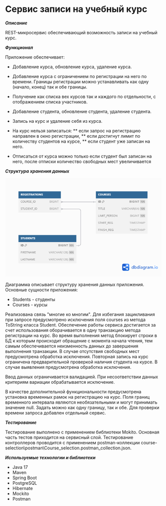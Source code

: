 # **Сервис записи на учебный курс**

***Описание***

REST-микросервис обеспечивающий возможность записи на учебный курс.

***Функционал***

Приложение обеспечивает:

* Добавление курса, обновление курса, удаление курса. 
* Добавление курса с ограничением по регистрации на него по времени. Границы регистрации можно устанавливать как одну (начало, конец) так и обе границы.
* Получение как списка вех курсов так и каждого по отдельности, с отображением списка участников.
* Добавление студента, обновление студента, удаление студента.
* Запись на курс и удаление себя из курса.

* На курс нельзя записаться:
** если запрос на регистрацию направлен в окно регистрации,
** если достигнут лимит по количеству студентов на курсе, 
** если студент уже записан на него.

* Отписаться от курса можно только если студент был записан на него, после отписки количество свободных мест увеличивается 

***Структура хранения данных***

![er-diagram](er_course_selection.png)

Диаграмма описывает структуру хранения данных приложения. Основные сущности приложения:
* Students - студенты
* Courses - курсы

Реализована связь "многие ко многим". Для избегания зацикливания при запросе предусмотрено исключения поля courses из метода ToString класса Student. Обеспечение работы сервиса достигается за счет использования оборачивается в одну транзакцию метода регистрации на курс. Во время выполнения метод блокирует строки в БД к которым происходит обращение с момента начала чтения, тем самым обеспечивается неизменность данных до завершения выполнения транзакции.
В случае отсутствия свободных мест предусмотрена обработка исключения.
Повторная запись на курс ограничена предварительной проверкой наличия студента на курсе. В случае выявления предусмотрена обработка исключения.

Ввод данных ограничивается валидацией. При несоответствии данных критериям вариации обрабатывается исключение.

В качестве дополнительной функциональности предусмотрена установка временных рамок на регистрацию на курс.
Поля границ временного интервала являются необязательными и могут принимать значение null.
Задать можно как одну границу, так и обе.
Для проверки времени запроса добавлен отдельный сервис. 

***Тестирование***

Тестирование выполнено с применением библиотеки Mokito. Основная часть тестов приходится на сервисный слой.
Тестирование контроллеров проводится с применением postman-коллекции course-selection\postman\Course_selection.postman_collection.json.

***Используемые технологии и библиотеки***

* Java 17
* Maven
* Spring Boot 
* PostgreSQL
* Hibernate
* Mockito
* Postman
